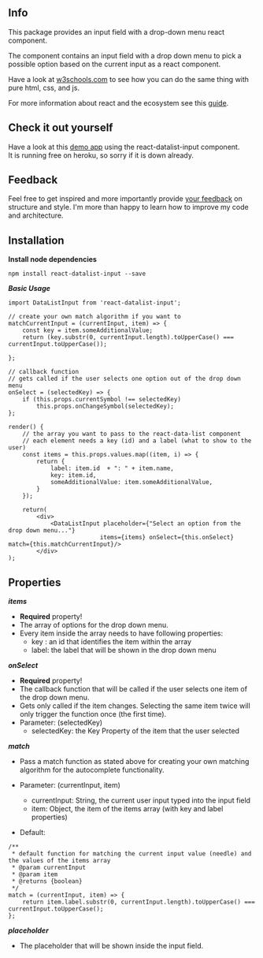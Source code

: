 ## Info

This package provides an input field with a drop-down menu react component.

The component contains an input field with a drop down menu to pick a possible option based on the current input as a react component. 

Have a look at [w3schools.com](https://www.w3schools.com/howto/howto_js_autocomplete.asp) to see how you can do the same thing with pure html, css, and js.

For more information about react and the ecosystem see this [guide](https://github.com/facebookincubator/create-react-app/blob/master/packages/react-scripts/template/README.md).

## Check it out yourself

Have a look at this [demo app](https://stark-retreat-79786.herokuapp.com/) using the react-datalist-input component. 
<br>It is running free on heroku, so sorry if it is down already. 

## Feedback
Feel free to get inspired and more importantly provide [your feedback](https://github.com/andrelandgraf/react-datalist-input/issues) on structure and style. I'm more than happy to learn how to improve my code and architecture.

## Installation

**Install node dependencies**

```
npm install react-datalist-input --save
```

***Basic Usage***

```
import DataListInput from 'react-datalist-input';

// create your own match algorithm if you want to
matchCurrentInput = (currentInput, item) => {
    const key = item.someAdditionalValue;
    return (key.substr(0, currentInput.length).toUpperCase() === currentInput.toUpperCase());
     
};

// callback function
// gets called if the user selects one option out of the drop down menu
onSelect = (selectedKey) => {
    if (this.props.currentSymbol !== selectedKey)
        this.props.onChangeSymbol(selectedKey);
};

render() {
    // the array you want to pass to the react-data-list component
    // each element needs a key (id) and a label (what to show to the user)
    const items = this.props.values.map((item, i) => {
        return {
            label: item.id  + ": " + item.name,
            key: item.id,
            someAdditionalValue: item.someAdditionalValue,
        }
    });
    
    return(
        <div>
            <DataListInput placeholder={"Select an option from the drop down menu..."}
                          items={items} onSelect={this.onSelect} match={this.matchCurrentInput}/>
        </div>
);
```

## Properties 

***items***

- <b>Required</b> property! 
- The array of options for the drop down menu.<br>
- Every item inside the array needs to have following properties:
    - key : an id that identifies the item within the array
    - label: the label that will be shown in the drop down menu

***onSelect***

- <b>Required</b> property! 
- The callback function that will be called if the user selects one item of the drop down menu.
- Gets only called if the item changes. Selecting the same item twice will only trigger the function once (the first time).
- Parameter: (selectedKey) 
    - selectedKey: the Key Property of the item that the user selected

***match***

- Pass a match function as stated above for creating your own matching algorithm for the autocomplete functionality.
- Parameter: (currentInput, item)
    - currentInput: String, the current user input typed into the input field
    - item: Object, the item of the items array (with key and label properties)

- Default:
```
/**
 * default function for matching the current input value (needle) and the values of the items array
 * @param currentInput
 * @param item
 * @returns {boolean}
 */
match = (currentInput, item) => {
    return item.label.substr(0, currentInput.length).toUpperCase() === currentInput.toUpperCase();
};
```

***placeholder***

- The placeholder that will be shown inside the input field. 

   